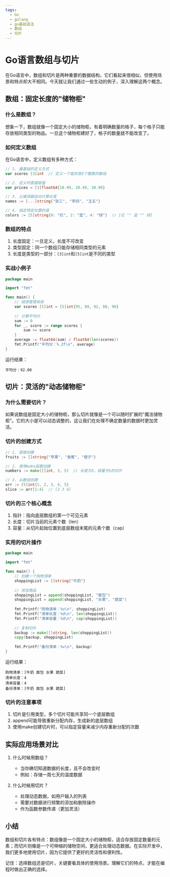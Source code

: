 ```yaml
---
tags:
  - Go
  - golang
  - go基础语法
  - 数组
  - 切片
---
```


# Go语言数组与切片

在Go语言中，数组和切片是两种重要的数据结构，它们看起来很相似，但使用场景和特点却大不相同。今天就让我们通过一些生动的例子，深入理解这两个概念。

## 数组：固定长度的"储物柜"

### 什么是数组？
想象一下，数组就像一个固定大小的储物柜，有着明确数量的格子，每个格子只能存放相同类型的物品。一旦这个储物柜建好了，格子的数量就不能改变了。

### 如何定义数组
在Go语言中，定义数组有多种方式：

```go
// 1. 最基础的定义方式
var scores [3]int  // 定义一个能存放3个整数的数组

// 2. 定义时直接赋值
var prices = [3]float64{10.99, 20.99, 30.99}

// 3. 让编译器自动计算长度
names := [...]string{"张三", "李四", "王五"}

// 4. 指定特定位置的值
colors := [5]string{0: "红", 2: "蓝", 4: "绿"}  // [红 "" 蓝 "" 绿]
```

### 数组的特点
1. 长度固定：一旦定义，长度不可改变
2. 类型固定：同一个数组只能存储相同类型的元素
3. 长度是类型的一部分：`[3]int`和`[5]int`是不同的类型

### 实战小例子
```go
package main

import "fmt"

func main() {
    // 成绩管理系统
    var scores [5]int = [5]int{95, 89, 92, 88, 96}
    
    // 计算平均分
    sum := 0
    for _, score := range scores {
        sum += score
    }
    average := float64(sum) / float64(len(scores))
    fmt.Printf("平均分：%.2f\n", average)
}
```
运行结果：
```
平均分：92.00
```

## 切片：灵活的"动态储物柜"

### 为什么需要切片？
如果说数组是固定大小的储物柜，那么切片就像是一个可以随时扩展的"魔法储物柜"。它的大小是可以动态调整的，这让我们在处理不确定数量的数据时更加灵活。

### 切片的创建方式
```go
// 1. 直接创建
fruits := []string{"苹果", "香蕉", "橙子"}

// 2. 使用make函数创建
numbers := make([]int, 3, 5)  // 长度为3，容量为5的切片

// 3. 从数组创建
arr := [5]int{1, 2, 3, 4, 5}
slice := arr[1:4]  // [2 3 4]
```

### 切片的三个核心概念
1. 指针：指向底层数组的第一个可见元素
2. 长度：切片当前的元素个数（len）
3. 容量：从切片起始位置到底层数组末尾的元素个数（cap）

### 实用的切片操作
```go
package main

import "fmt"

func main() {
    // 创建一个购物清单
    shoppingList := []string{"牛奶"}
    
    // 添加商品
    shoppingList = append(shoppingList, "面包")
    shoppingList = append(shoppingList, "水果", "蔬菜")
    
    fmt.Printf("购物清单：%v\n", shoppingList)
    fmt.Printf("清单长度：%d\n", len(shoppingList))
    fmt.Printf("清单容量：%d\n", cap(shoppingList))
    
    // 复制切片
    backup := make([]string, len(shoppingList))
    copy(backup, shoppingList)
    
    fmt.Printf("备份清单：%v\n", backup)
}
```
运行结果：
```
购物清单：[牛奶 面包 水果 蔬菜]
清单长度：4
清单容量：4
备份清单：[牛奶 面包 水果 蔬菜]
```

### 切片的注意事项
1. 切片是引用类型，多个切片可能共享同一个底层数组
2. append可能导致重新分配内存，生成新的底层数组
3. 使用make创建切片时，可以指定容量来减少内存重新分配的次数

## 实际应用场景对比

1. 什么时候用数组？
   - 当你确切知道数据的长度，且不会改变时
   - 例如：存储一周七天的温度数据

2. 什么时候用切片？
   - 处理动态数据，如用户输入的列表
   - 需要对数据进行频繁的添加和删除操作
   - 作为函数参数传递（更加灵活）

## 小结

数组和切片各有特点：数组像是一个固定大小的储物柜，适合存放固定数量的元素；而切片则像是一个可伸缩的储物空间，更适合处理动态数据。在实际开发中，我们更多地使用切片，因为它提供了更好的灵活性和便利性。

记住：选择数组还是切片，关键要看具体的使用场景。理解它们的特点，才能在编程时做出正确的选择。 